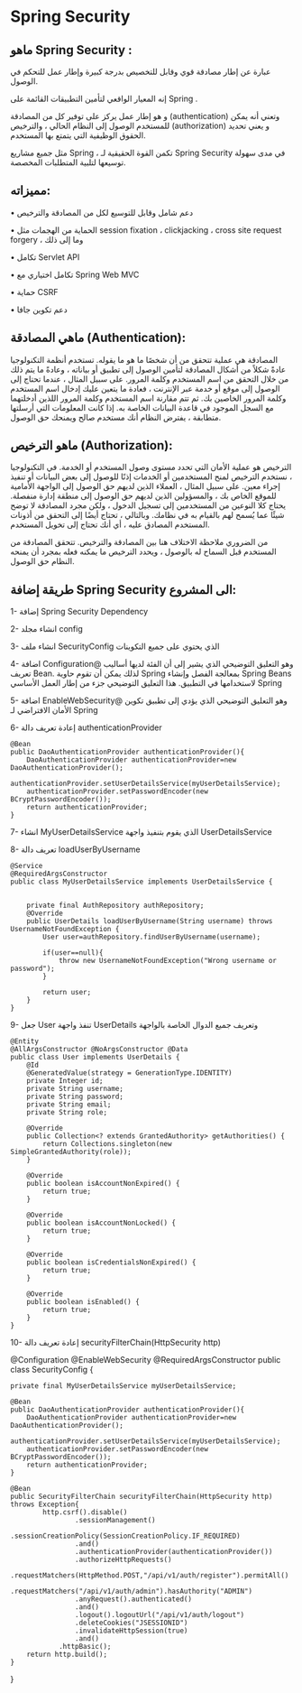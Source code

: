 
# Spring Security

## ماهو Spring Security :

عبارة عن إطار مصادقة قوي وقابل للتخصيص بدرجة كبيرة وإطار عمل للتحكم في الوصول.

إنه المعيار الواقعي لتأمين التطبيقات القائمة على Spring .

و هو إطار عمل يركز على توفير كل من المصادقة (authentication) وتعني أنه يمكن للمستخدم الوصول إلى النظام الحالي ، والترخيص (authorization) و يعني تحديد الحقوق الوظيفية التي يتمتع بها المستخدم.

مثل جميع مشاريع Spring ، تكمن القوة الحقيقية لـ Spring Security  في مدى سهولة توسيعها لتلبية المتطلبات المخصصة.





## مميزاته:

• دعم شامل وقابل للتوسيع لكل من المصادقة والترخيص

• الحماية من الهجمات مثل session fixation ، clickjacking ، cross site request forgery ، وما إلى ذلك

• تكامل Servlet API

• تكامل اختياري مع Spring Web MVC

• حماية CSRF

• دعم تكوين جافا





## ماهي المصادقة (Authentication):

المصادقة هي عملية تتحقق من أن شخصًا ما هو ما يقوله. تستخدم أنظمة التكنولوجيا عادةً شكلاً من أشكال المصادقة لتأمين الوصول إلى تطبيق أو بياناته ، وعادةً ما يتم ذلك من خلال التحقق من اسم المستخدم وكلمة المرور.
على سبيل المثال ، عندما تحتاج إلى الوصول إلى موقع أو خدمة عبر الإنترنت ، فعادة ما يتعين عليك إدخال اسم المستخدم وكلمة المرور الخاصين بك. ثم تتم مقارنة اسم المستخدم وكلمة المرور اللذين أدخلتهما مع السجل الموجود في قاعدة البيانات الخاصة به. إذا كانت المعلومات التي أرسلتها متطابقة ، يفترض النظام أنك مستخدم صالح ويمنحك حق الوصول.




## ماهو الترخيص (Authorization):

الترخيص هو عملية الأمان التي تحدد مستوى وصول المستخدم أو الخدمة. في التكنولوجيا ، نستخدم الترخيص لمنح المستخدمين أو الخدمات إذنًا للوصول إلى بعض البيانات أو تنفيذ إجراء معين.
على سبيل المثال ، العملاء الذين لديهم حق الوصول إلى الواجهة الأمامية للموقع الخاص بك ، والمسؤولين الذين لديهم حق الوصول إلى منطقة إدارة منفصلة.
يحتاج كلا النوعين من المستخدمين إلى تسجيل الدخول ، ولكن مجرد المصادقة لا توضح شيئًا عما يُسمح لهم بالقيام به في نظامك. وبالتالي ، تحتاج أيضًا إلى التحقق من أذونات المستخدم المصادق عليه ، أي أنك تحتاج إلى تخويل المستخدم.


من الضروري ملاحظة الاختلاف هنا بين المصادقة والترخيص. تتحقق المصادقة من المستخدم قبل السماح له بالوصول ، ويحدد الترخيص ما يمكنه فعله بمجرد أن يمنحه النظام حق الوصول.





## طريقة إضافة Spring Security الى المشروع:

1- إضافة Spring Security Dependency

2- انشاء مجلد config

3- انشاء ملف SecurityConfig الذي يحتوي على جميع التكوينات


4- اضافة Configuration@ وهو التعليق التوضيحي الذي يشير إلى أن الفئة لديها أساليب تعريف Bean. لذلك يمكن أن تقوم حاوية Spring بمعالجة الفصل وإنشاء Spring Beans لاستخدامها في التطبيق. هذا التعليق التوضيحي جزء من إطار العمل الأساسي Spring 

5- اضافة EnableWebSecurity@ وهو التعليق التوضيحي الذي يؤدي  إلى تطبيق تكوين الأمان الافتراضي لـ Spring

6- إعادة تعريف دالة authenticationProvider 


    @Bean
    public DaoAuthenticationProvider authenticationProvider(){
        DaoAuthenticationProvider authenticationProvider=new DaoAuthenticationProvider();
        authenticationProvider.setUserDetailsService(myUserDetailsService);
        authenticationProvider.setPasswordEncoder(new BCryptPasswordEncoder());
        return authenticationProvider;
    }


7- انشاء MyUserDetailsService الذي يقوم بتنفيذ واجهة UserDetailsService 

8- تعريف دالة loadUserByUsername



    @Service
    @RequiredArgsConstructor
    public class MyUserDetailsService implements UserDetailsService {
    
    
        private final AuthRepository authRepository;
        @Override
        public UserDetails loadUserByUsername(String username) throws UsernameNotFoundException {
            User user=authRepository.findUserByUsername(username);
    
            if(user==null){
                throw new UsernameNotFoundException("Wrong username or password");
            }
    
            return user;
        }
    }


9- جعل User تنفذ واجهة UserDetails وتعريف جميع الدوال الخاصة بالواجهة


    @Entity
    @AllArgsConstructor @NoArgsConstructor @Data
    public class User implements UserDetails {
        @Id
        @GeneratedValue(strategy = GenerationType.IDENTITY)
        private Integer id;
        private String username;
        private String password;
        private String email;
        private String role;
    
        @Override
        public Collection<? extends GrantedAuthority> getAuthorities() {
            return Collections.singleton(new SimpleGrantedAuthority(role));
        }
    
        @Override
        public boolean isAccountNonExpired() {
            return true;
        }
    
        @Override
        public boolean isAccountNonLocked() {
            return true;
        }
    
        @Override
        public boolean isCredentialsNonExpired() {
            return true;
        }
    
        @Override
        public boolean isEnabled() {
            return true;
        }
    }


10- إعادة تعريف دالة securityFilterChain(HttpSecurity http) 




@Configuration
@EnableWebSecurity
@RequiredArgsConstructor
public class SecurityConfig {


    private final MyUserDetailsService myUserDetailsService;

    @Bean
    public DaoAuthenticationProvider authenticationProvider(){
        DaoAuthenticationProvider authenticationProvider=new DaoAuthenticationProvider();
        authenticationProvider.setUserDetailsService(myUserDetailsService);
        authenticationProvider.setPasswordEncoder(new BCryptPasswordEncoder());
        return authenticationProvider;
    }

    @Bean
    public SecurityFilterChain securityFilterChain(HttpSecurity http) throws Exception{
            http.csrf().disable()
                    .sessionManagement()
                    .sessionCreationPolicy(SessionCreationPolicy.IF_REQUIRED)
                    .and()
                    .authenticationProvider(authenticationProvider())
                    .authorizeHttpRequests()
                     .requestMatchers(HttpMethod.POST,"/api/v1/auth/register").permitAll()
                    .requestMatchers("/api/v1/auth/admin").hasAuthority("ADMIN")
                    .anyRequest().authenticated()
                    .and()
                    .logout().logoutUrl("/api/v1/auth/logout")
                    .deleteCookies("JSESSIONID")
                    .invalidateHttpSession(true)
                    .and()
                .httpBasic();
        return http.build();
    }


}
